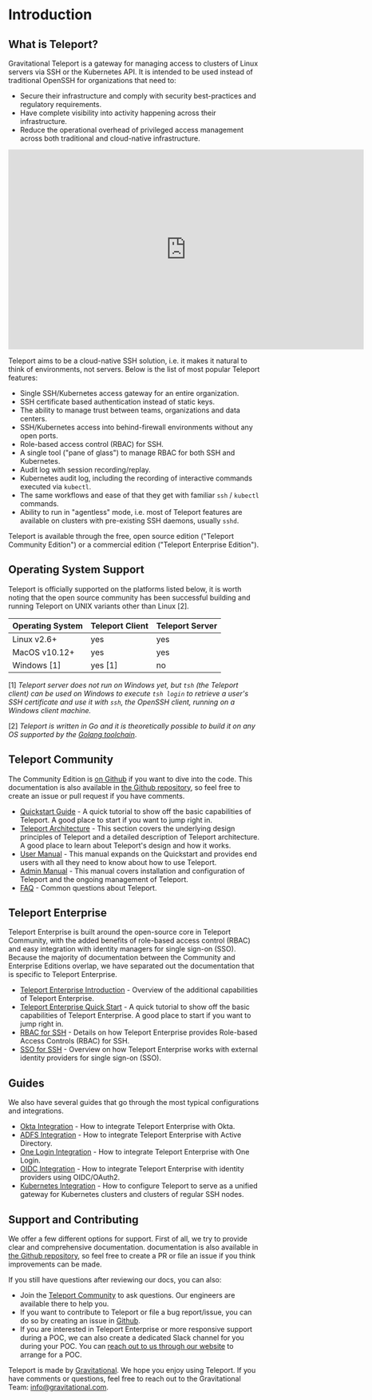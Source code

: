 # Introduction

## What is Teleport?

Gravitational Teleport is a gateway for managing access to clusters of Linux
servers via SSH or the Kubernetes API. It is intended to be used instead of
traditional OpenSSH for organizations that need to:

* Secure their infrastructure and comply with security best-practices and
  regulatory requirements.
* Have complete visibility into activity happening across their infrastructure.
* Reduce the operational overhead of privileged access management across both
  traditional and cloud-native infrastructure.

<iframe width="712" height="400" src="https://www.youtube.com/embed/GvAD5aNcdBA?rel=0&modestbranding=1&widget_referrer=gravitational.com/teleport/docs" frameborder="0" allow="accelerometer; autoplay; encrypted-media; gyroscope; picture-in-picture" allowfullscreen></iframe>

Teleport aims to be a cloud-native SSH solution, i.e. it makes it natural to think of
environments, not servers. Below is the list of most popular Teleport features:

* Single SSH/Kubernetes access gateway for an entire organization.
* SSH certificate based authentication instead of static keys.
* The ability to manage trust between teams, organizations and data centers.
* SSH/Kubernetes access into behind-firewall environments without any open ports.
* Role-based access control (RBAC) for SSH.
* A single tool ("pane of glass") to manage RBAC for both SSH and Kubernetes.
* Audit log with session recording/replay.
* Kubernetes audit log, including the recording of interactive commands executed via `kubectl`.
* The same workflows and ease of that they get with familiar `ssh` / `kubectl` commands.
* Ability to run in "agentless" mode, i.e. most of Teleport features are
  available on clusters with pre-existing SSH daemons, usually `sshd`.

Teleport is available through the free, open source edition ("Teleport Community Edition")
or a commercial edition ("Teleport Enterprise Edition").


## Operating System Support

Teleport is officially supported on the platforms listed below, it is worth noting
that the open source community has been successful building and running Teleport on
UNIX variants other than Linux [2].

Operating System      |  Teleport Client   | Teleport Server
----------------------|--------------------|-----------------
Linux v2.6+           |  yes               | yes
MacOS v10.12+         |  yes               | yes
Windows [1]           |  yes [1]           | no

[1] _Teleport server does not run on Windows yet, but `tsh` (the Teleport client)
  can be used on Windows to execute `tsh login` to retrieve a user's SSH
  certificate and use it with `ssh`, the OpenSSH client, running on a Windows
  client machine._

[2] _Teleport is written in Go and it is theoretically possible to build it on
    any OS supported by the [Golang toolchain](https://github.com/golang/go/wiki/MinimumRequirements)_.

## Teleport Community

The Community Edition is [on Github](https://github.com/gravitational/teleport)
if you want to dive into the
code. This documentation is also available in [the Github
repository](https://github.com/gravitational/teleport/tree/master/docs), so feel
free to create an issue or pull request if you have comments.

- [Quickstart Guide](quickstart/) - A quick tutorial to show off the basic
  capabilities of Teleport. A good place to start if you want to jump right in.
- [Teleport Architecture](architecture/) - This section covers the underlying
  design principles of Teleport and a detailed description of Teleport
  architecture. A good place to learn about Teleport's design and how it works.
- [User Manual](user-manual/) - This manual expands on the Quickstart and
  provides end users with all they need to know about how to use Teleport.
- [Admin Manual](admin-guide/) - This manual covers installation and
  configuration of Teleport and the ongoing management of Teleport.
- [FAQ](faq/) - Common questions about Teleport.

## Teleport Enterprise

Teleport Enterprise is built around the open-source core in Teleport Community,
with the added benefits of role-based access control (RBAC) and easy
integration with identity managers for single sign-on (SSO). Because the
majority of documentation between the Community and Enterprise Editions overlap,
we have separated out the documentation that is specific to Teleport Enterprise.

- [Teleport Enterprise Introduction](enterprise) - Overview of the additional capabilities of Teleport Enterprise.
- [Teleport Enterprise Quick Start](quickstart-enterprise) - A quick tutorial to show off the basic capabilities of Teleport Enterprise.
A good place to start if you want to jump right in.
- [RBAC for SSH](ssh-rbac) - Details on how Teleport Enterprise provides Role-based Access Controls (RBAC) for SSH.
- [SSO for SSH](ssh-sso) - Overview on how Teleport Enterprise works with external identity providers for single sign-on (SSO).

## Guides

We also have several guides that go through the most typical configurations and integrations.

- [Okta Integration](ssh-okta) - How to integrate Teleport Enterprise with Okta.
- [ADFS Integration](ssh-adfs) - How to integrate Teleport Enterprise with Active Directory.
- [One Login Integration](ssh-one-login) - How to integrate Teleport Enterprise with One Login.
- [OIDC Integration](oidc) - How to integrate Teleport Enterprise with identity providers using OIDC/OAuth2.
- [Kubernetes Integration](kubernetes-ssh) - How to configure Teleport to serve as a unified gateway for Kubernetes clusters and clusters of regular SSH nodes.

## Support and Contributing

We offer a few different options for support. First of all, we try to provide clear and comprehensive documentation. documentation is also available in [the Github repository](https://github.com/gravitational/teleport/tree/master/docs), so feel free to create a PR or file an issue if you think improvements can be made.

If you still have questions after reviewing our docs, you can also:

* Join the [Teleport Community](https://community.gravitational.com/c/teleport) to ask questions. Our engineers are available there to help you.
* If you want to contribute to Teleport or file a bug report/issue, you can do so by creating an issue in [Github](https://github.com/gravitational/teleport/).
* If you are interested in Teleport Enterprise or more responsive support during a POC, we can also create a dedicated Slack channel for you during your POC. You can [reach out to us through our website](https://gravitational.com/teleport/) to arrange for a POC.

Teleport is made by [Gravitational](https://gravitational.com/). We hope you
enjoy using Teleport. If you have comments or questions, feel free to reach out
to the Gravitational Team:
[info@gravitational.com](mailto:info@gravitational.com).
